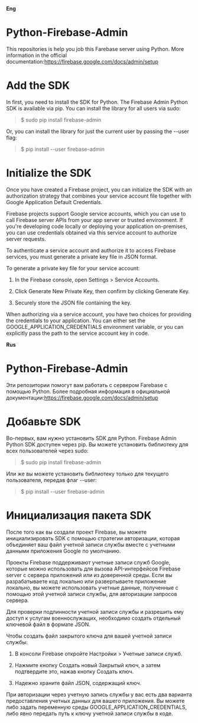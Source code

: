 **Eng**
# Python-Firebase-Admin

This repositories is help you job this Farebase server using Python.
More information in the official documentation:<https://firebase.google.com/docs/admin/setup>

# Add the SDK

In first, you need to install the SDK for Python.
The Firebase Admin Python SDK is available via pip. You can install the library for all users via sudo:

>$ sudo pip install firebase-admin

Or, you can install the library for just the current user by passing the --user flag:

>$ pip install --user firebase-admin

# Initialize the SDK

Once you have created a Firebase project, you can initialize the SDK with an authorization strategy that combines your service account file together with Google Application Default Credentials.

Firebase projects support Google service accounts, which you can use to call Firebase server APIs from your app server or trusted environment. If you're developing code locally or deploying your application on-premises, you can use credentials obtained via this service account to authorize server requests.

To authenticate a service account and authorize it to access Firebase services, you must generate a private key file in JSON format.

To generate a private key file for your service account:

1. In the Firebase console, open Settings > Service Accounts.

2. Click Generate New Private Key, then confirm by clicking Generate Key.

3. Securely store the JSON file containing the key.

When authorizing via a service account, you have two choices for providing the credentials to your application. You can either set the GOOGLE_APPLICATION_CREDENTIALS environment variable, or you can explicitly pass the path to the service account key in code.

**Rus**
# Python-Firebase-Admin

Эти репозитории помогут вам работать с сервером Farebase с помощью Python.
Более подробная информация в официальной документации:<https://firebase.google.com/docs/admin/setup>

# Добавьте SDK

Во-первых, вам нужно установить SDK для Python.
Firebase Admin Python SDK  доступен через pip. Вы можете установить библиотеку для всех пользователей через sudo:

>$ sudo pip install firebase-admin

Или же вы можете установить библиотеку только для текущего пользователя, передав флаг --user:

>$ pip install --user firebase-admin

# Инициализация пакета SDK

После того как вы создали проект Firebase, вы можете инициализировать SDK с помощью стратегии авторизации, которая объединяет ваш файл учетной записи службы вместе с учетными данными приложения Google по умолчанию.

Проекты Firebase поддерживают учетные записи служб Google, которые можно использовать для вызова API-интерфейсов Firebase server с сервера приложений или из доверенной среды. Если вы разрабатываете код локально или развертываете приложение локально, вы можете использовать учетные данные, полученные с помощью этой учетной записи службы, для авторизации запросов сервера.

Для проверки подлинности учетной записи службы и разрешить ему доступ к услугам военнослужащих, необходимо создать отдельный ключевой файл в формате JSON.

Чтобы создать файл закрытого ключа для вашей учетной записи службы:

1. В консоли Firebase откройте Настройки > Учетные записи служб.

2. Нажмите кнопку Создать новый Закрытый ключ, а затем подтвердите это, нажав кнопку Создать ключ.

3. Надежно храните файл JSON, содержащий ключ.

При авторизации через учетную запись службы у вас есть два варианта предоставления учетных данных для вашего приложения. Вы можете либо задать переменную среды GOOGLE_APPLICATION_CREDENTIALS, либо явно передать путь к ключу учетной записи службы в коде.
